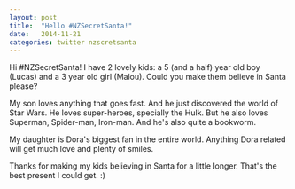 ```yaml
---
layout: post
title:  "Hello #NZSecretSanta!"
date:   2014-11-21
categories: twitter nzscretsanta
---
```

Hi #NZSecretSanta! I have 2 lovely kids: a 5 (and a half) year old boy (Lucas) and a 3 year old girl (Malou). Could you make them believe in Santa please?

My son loves anything that goes fast. And he just discovered the world of Star Wars. He loves super-heroes, specially the Hulk. But he also loves Superman, Spider-man, Iron-man. And he's also quite a bookworm.

My daughter is Dora's biggest fan in the entire world. Anything Dora related will get much love and plenty of smiles.

Thanks for making my kids believing in Santa for a little longer. That's the best present I could get. :)
